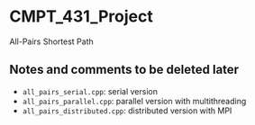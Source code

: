 # CMPT_431_Project
All-Pairs Shortest Path


## Notes and comments to be deleted later

* `all_pairs_serial.cpp`: serial version
* `all_pairs_parallel.cpp`: parallel version with multithreading
* `all_pairs_distributed.cpp`: distributed version with MPI